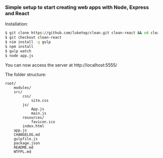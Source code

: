 ### Simple setup to start creating web apps with Node, Express and React

Installation:
```sh
$ git clone https://github.com/luketep/clean.git clean-react && cd clean-react
$ git checkout clean-react
$ nim install -g gulp
$ npm install
$ gulp watch
$ node app.js
```

You can now access the server at http://localhost:5555/

The folder structure:

    root/
        modules/
        src/
            css/
                site.css
            js/
                App.js
                main.js
            resources/
                favicon.ico
            index.html
        app.js
        CHANGELOG.md
        gulpfile.js
        package.json
        README.md
        WTFPL.md